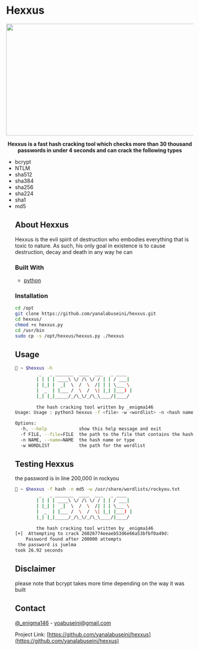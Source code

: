 # Hexxus
<p align="center">
<img width="560" height="300" src="https://github.com/yanalabuseini/hexxus/blob/main/hexxus.webp">
 </p>
<p align="center">
  <a href="https://github.com/FerasHamam/LegacyWallpapers">
  </a>

 


<p align="center"> <strong>
 Hexxus is a fast hash cracking tool which checks more than 30 thousand passwords in under 4 seconds and can crack the following types
 </strong>
 <ul>
    <li>bcrypt</li>
     <li>NTLM</li>
     <li>sha512</li>
     <li>sha384</li>
     <li>sha256</li>
     <li>sha224</li>
     <li>sha1</li>
     <li>md5</li>
  </p>
</p>


<!-- ABOUT THE PROJECT -->
## About Hexxus

<p>Hexxus is the evil spirit of destruction who embodies everything that is toxic to nature. As such, his only goal in existence is to cause destruction, decay and death in any way he can</p>

### Built With

* [python](https://www.python.org/)


### Installation

   ```sh
   cd /opt
   git clone https://github.com/yanalabuseini/hexxus.git
   cd hexxus/
   chmod +x hexxus.py
   cd /usr/bin 
   sudo cp -s /opt/hexxus/hexxus.py ./hexxus
   ```
   
 


<!-- USAGE EXAMPLES -->
## Usage
```sh
👾 ~ $hexxus -h
         _   _ _______  ____  ___   _ ____  
        | | | | ____\ \/ /\ \/ / | | / ___| 
        | |_| |  _|  \  /  \  /| | | \___ \ 
        |  _  | |___ /  \  /  \| |_| |___) |
        |_| |_|_____/_/\_\/_/\_\____/|____/ 
                   
        the hash cracking tool written by _enigma146 
Usage: Usage : python3 hexxus -f <file> -w <wordlist> -n <hash name>

Options:
  -h, --help            show this help message and exit
  -f FILE, --file=FILE  the path to the file that contains the hash/es
  -n NAME, --name=NAME  the hash name or type
  -w WORDLIST           the path for the wordlist
```
## Testing Hexxus
the password is in line 200,000 in rockyou
```sh
👾 ~ $hexxus -f hash -n md5 -w /usr/share/wordlists/rockyou.txt 
         _   _ _______  ____  ___   _ ____  
        | | | | ____\ \/ /\ \/ / | | / ___| 
        | |_| |  _|  \  /  \  /| | | \___ \ 
        |  _  | |___ /  \  /  \| |_| |___) |
        |_| |_|_____/_/\_\/_/\_\____/|____/ 
                   
        the hash cracking tool written by _enigma146 
[+]  Attempting to crack 26026774eeaeb53d6e66a53bfbf0a49d: 
    Password found after 200000 attempts
 the password is juelma
took 26.92 seconds
```
## Disclaimer
please note that bcrypt takes more time depending on the way it was built

<!-- CONTACT -->
## Contact

[@_enigma146](https://twitter.com/_enigma146) - yoabuseini@gmail.com

Project Link: [https://github.com/yanalabuseini/hexxus](https://github.com/yanalabuseini/hexxus)


